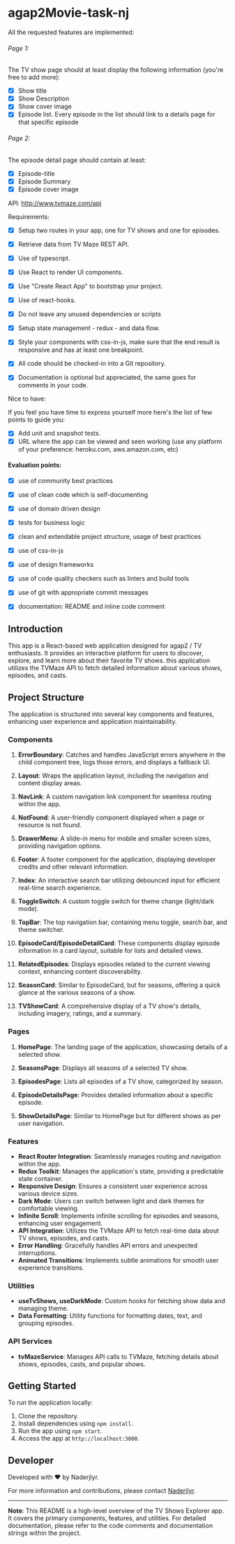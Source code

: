 # agap2Movie-task-nj
All the requested features are implemented:
###### Page 1:
The TV show page should at least display the following information (you're free to add more):
- [x] Show title
- [x] Show Description
- [x] Show cover image
- [x] Episode list. Every episode in the list should link to a details page for that specific episode

###### Page 2:
The episode detail page should contain at least:
- [x] Episode-title
- [x] Episode Summary
- [x] Episode cover image

API: http://www.tvmaze.com/api

Requirements:

- [x] Setup two routes in your app, one for TV shows and one for episodes.
- [x] Retrieve data from TV Maze REST API.

- [x] Use of typescript.
- [x] Use React to render UI components.
- [x] Use "Create React App" to bootstrap your project.

- [x] Use of react-hooks.

- [x] Do not leave any unused dependencies or scripts
- [x] Setup state management - redux - and data flow.
- [x] Style your components with css-in-js, make sure that the end result is responsive and has at least one breakpoint.
- [x] All code should be checked-in into a Git repository.

- [x] Documentation is optional but appreciated, the same goes for comments in your code.

Nice to have:

If you feel you have time to express yourself more here's the list of few points to guide you:

- [x] Add unit and snapshot tests.
- [x] URL where the app can be viewed and seen working (use any platform of your preference: heroku.com, aws.amazon.com, etc)

#### Evaluation points:

- [x] use of community best practices

- [x] use of clean code which is self-documenting

- [x] use of domain driven design

- [x] tests for business logic

- [x] clean and extendable project structure, usage of best practices

- [x] use of css-in-js

- [x] use of design frameworks

- [x] use of code quality checkers such as linters and build tools

- [x] use of git with appropriate commit messages

- [x] documentation: README and inline code comment
## Introduction

This app is a React-based web application designed for agap2 / TV enthusiasts. It provides an interactive platform for users to discover, explore, and learn more about their favorite TV shows. this application utilizes the TVMaze API to fetch detailed information about various shows, episodes, and casts.

## Project Structure

The application is structured into several key components and features, enhancing user experience and application maintainability.

### Components

1. **ErrorBoundary**: Catches and handles JavaScript errors anywhere in the child component tree, logs those errors, and displays a fallback UI.

2. **Layout**: Wraps the application layout, including the navigation and content display areas.

3. **NavLink**: A custom navigation link component for seamless routing within the app.

4. **NotFound**: A user-friendly component displayed when a page or resource is not found.

5. **DrawerMenu**: A slide-in menu for mobile and smaller screen sizes, providing navigation options.

6. **Footer**: A footer component for the application, displaying developer credits and other relevant information.

7. **Index**: An interactive search bar utilizing debounced input for efficient real-time search experience.

8. **ToggleSwitch**: A custom toggle switch for theme change (light/dark mode).

9. **TopBar**: The top navigation bar, containing menu toggle, search bar, and theme switcher.

10. **EpisodeCard/EpisodeDetailCard**: These components display episode information in a card layout, suitable for lists and detailed views.

11. **RelatedEpisodes**: Displays episodes related to the current viewing context, enhancing content discoverability.

12. **SeasonCard**: Similar to EpisodeCard, but for seasons, offering a quick glance at the various seasons of a show.

13. **TVShowCard**: A comprehensive display of a TV show's details, including imagery, ratings, and a summary.

### Pages

1. **HomePage**: The landing page of the application, showcasing details of a selected show.

2. **SeasonsPage**: Displays all seasons of a selected TV show.

3. **EpisodesPage**: Lists all episodes of a TV show, categorized by season.

4. **EpisodeDetailsPage**: Provides detailed information about a specific episode.

5. **ShowDetailsPage**: Similar to HomePage but for different shows as per user navigation.

### Features

- **React Router Integration**: Seamlessly manages routing and navigation within the app.
- **Redux Toolkit**: Manages the application's state, providing a predictable state container.
- **Responsive Design**: Ensures a consistent user experience across various device sizes.
- **Dark Mode**: Users can switch between light and dark themes for comfortable viewing.
- **Infinite Scroll**: Implements infinite scrolling for episodes and seasons, enhancing user engagement.
- **API Integration**: Utilizes the TVMaze API to fetch real-time data about TV shows, episodes, and casts.
- **Error Handling**: Gracefully handles API errors and unexpected interruptions.
- **Animated Transitions**: Implements subtle animations for smooth user experience transitions.

### Utilities

- **useTvShows, useDarkMode**: Custom hooks for fetching show data and managing theme.
- **Data Formatting**: Utility functions for formatting dates, text, and grouping episodes.

### API Services

- **tvMazeService**: Manages API calls to TVMaze, fetching details about shows, episodes, casts, and popular shows.

## Getting Started

To run the application locally:

1. Clone the repository.
2. Install dependencies using `npm install`.
3. Run the app using `npm start`.
4. Access the app at `http://localhost:3000`.



## Developer

Developed with ❤️ by Naderjlyr.

For more information and contributions, please contact [Naderjlyr](mailto:naderjlyr@gmail.com).

---

**Note**: This README is a high-level overview of the TV Shows Explorer app. It covers the primary components, features, and utilities. For detailed documentation, please refer to the code comments and documentation strings within the project.
